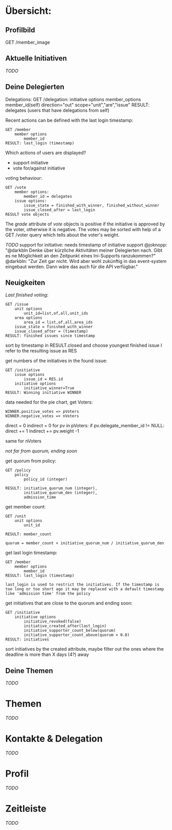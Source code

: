 Übersicht:
==========

Profilbild
----------

GET /member_image


Aktuelle Initiativen
--------------------

*TODO*


Deine Delegierten
-----------------

Delegations:
    GET /delegation:
        initiative options
        member_options
            member_id(self)
        direction="out"
        scope="unit","are","issue"
    RESULT: delegates (users that have delegations from self)

Recent actions can be defined with the last login timestamp:

    GET /member
        member options
            member_id
    RESULT: last_login (timestamp)

Which actions of users are displayed?
- support initiative
- vote for/against initiative

voting behaviour:

    GET /vote
        member options:
            member_id = delegates
        issue options:
            issue_state = finished_with_winner, finished_without_winner
            issue_closed_after = last_login
    RESULT vote objects

The _grade_ attribute of _vote_ objects is positive if the initiative is
approved by the voter, otherwise it is negative. The votes may be sorted
with help of a GET /voter query which tells about the voter's weight.
        

*TODO*
support for initiative:
    needs timestamp of initiative support
    @joknopp: "@darkbln Denke über kürzliche Aktivitäten meiner
    Delegierten nach. Gibt es ne Möglichkeit an den Zeitpunkt eines
    Ini-Supports ranzukommen?"
    @darkbln: "Zur Zeit gar nicht. Wird aber wohl zukünftig in das
    event-system eingebaut werden. Dann wäre das auch für die API
    verfügbar."

Neuigkeiten
-----------

*Last finished voting*:

    GET /issue
        unit options
            unit_id=list,of,all,unit_ids
        area options
            area_id = list,of,all,area_ids
        issue_state = finished_with_winner
        issue_closed_after = (timestamp)
    RESULT: finished issues since timestamp

sort by timestamp in RESULT.closed and choose youngest finished issue
I refer to the resulting issue as RES

get numbers of the initiatives in the found issue:

    GET /initiative
        issue options
            issue_id = RES.id
        initiative options
            initiative_winner=True
    RESULT: Winning initiative WINNER

data needed for the pie chart, get Voters:

    WINNER.positive_votes => pVoters
    WINNER.negative_votes => nVoters

direct = 0
indirect = 0
for pv in pVoters:
    if pv.delegate_member_id != NULL:
        direct += 1
        indirect += pv.weight -1

same for nVoters


*not far from quorum, ending soon*

get quorum from policy:

    GET /policy
        policy
            policy_id (integer)

    RESULT: initiative_quorum_num (integer),
            initiative_quorum_den (integer),
            admission_time

get member count:

    GET /unit
        unit options
            unit_id

    RESULT: member_count

    quorum = member_count × initiative_quorum_num / initiative_quorum_den

get last login timestamp:

    GET /member
        member options
            member_id
    RESULT: last_login (timestamp)

`last_login is used to restrict the initiatives. If the timestamp is too
long or too short ago it may be replaced with a default timestamp like
'admission time' from the policy`

get initiatives that are close to the quorum and ending soon:

    GET /initiative
        initiative options
            initiative_revoked(false)
            initiative_created_after(last_login)
            initiative_supporter_count_below(quorum)
            initiative_supporter_count_above(quorum × 0.8)
    RESULT: initiatives

sort initiatives by the created attribute, maybe filter out the ones
where the deadline is more than X days (4?) away




Deine Themen
------------

*TODO*


Themen
======
*TODO*

Kontakte & Delegation
=====================
*TODO*

Profil
======
*TODO*

Zeitleiste
==========
*TODO*
